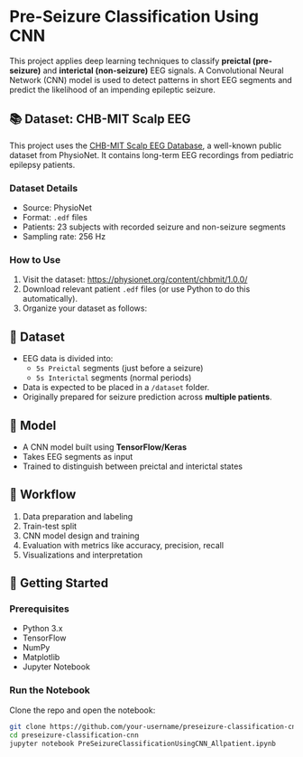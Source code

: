 # Pre-Seizure Classification Using CNN

This project applies deep learning techniques to classify **preictal (pre-seizure)** and **interictal (non-seizure)** EEG signals. A Convolutional Neural Network (CNN) model is used to detect patterns in short EEG segments and predict the likelihood of an impending epileptic seizure.
## 📚 Dataset: CHB-MIT Scalp EEG

This project uses the [CHB-MIT Scalp EEG Database](https://physionet.org/content/chbmit/1.0.0/), a well-known public dataset from PhysioNet. It contains long-term EEG recordings from pediatric epilepsy patients.

### Dataset Details
- Source: PhysioNet
- Format: `.edf` files
- Patients: 23 subjects with recorded seizure and non-seizure segments
- Sampling rate: 256 Hz

### How to Use
1. Visit the dataset: https://physionet.org/content/chbmit/1.0.0/
2. Download relevant patient `.edf` files (or use Python to do this automatically).
3. Organize your dataset as follows:
## 📁 Dataset
- EEG data is divided into:
  - `5s Preictal` segments (just before a seizure)
  - `5s Interictal` segments (normal periods)
- Data is expected to be placed in a `/dataset` folder.
- Originally prepared for seizure prediction across **multiple patients**.

## 🧠 Model
- A CNN model built using **TensorFlow/Keras**
- Takes EEG segments as input
- Trained to distinguish between preictal and interictal states

## 🔄 Workflow
1. Data preparation and labeling
2. Train-test split
3. CNN model design and training
4. Evaluation with metrics like accuracy, precision, recall
5. Visualizations and interpretation

## 🚀 Getting Started

### Prerequisites
- Python 3.x
- TensorFlow
- NumPy
- Matplotlib
- Jupyter Notebook

### Run the Notebook
Clone the repo and open the notebook:

```bash
git clone https://github.com/your-username/preseizure-classification-cnn.git
cd preseizure-classification-cnn
jupyter notebook PreSeizureClassificationUsingCNN_Allpatient.ipynb
